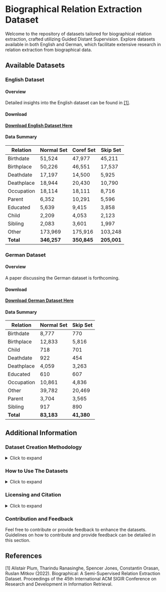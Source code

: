 # Biographical Relation Extraction Dataset

Welcome to the repository of datasets tailored for biographical relation extraction, crafted utilizing Guided Distant Supervision. Explore datasets available in both English and German, which facilitate extensive research in relation extraction from biographical data.

## Available Datasets

### English Dataset

#### Overview

Detailed insights into the English dataset can be found in [[1]](#1).

#### Download

**[Download English Dataset Here](https://drive.google.com/drive/folders/1Kq7BR0avcID_z6DQ_CabGLfaKsxmb4gc?usp=sharing)**

#### Data Summary

| Relation   | Normal Set  | Coref Set   | Skip Set    |
|------------|-------------|-------------|-------------|
| Birthdate  | 51,524      | 47,977      | 45,211      |
| Birthplace | 50,226      | 46,551      | 17,537      |
| Deathdate  | 17,197      | 14,500      | 5,925       |
| Deathplace | 18,944      | 20,430      | 10,790      |
| Occupation | 18,114      | 18,111      | 8,716       |
| Parent     | 6,352       | 10,291      | 5,596       |
| Educated   | 5,639       | 9,415       | 3,858       |
| Child      | 2,209       | 4,053       | 2,123       |
| Sibling    | 2,083       | 3,601       | 1,997       |
| Other      | 173,969     | 175,916     | 103,248     |
| **Total**  | **346,257** | **350,845** | **205,001** |

### German Dataset

#### Overview

A paper discussing the German dataset is forthcoming.

#### Download

**[Download German Dataset Here](https://drive.google.com/drive/folders/1OQkur0_WKGb6NDjFkuT4pNCPK8RbAZxh?usp=sharing)**

#### Data Summary

| Relation   | Normal Set | Skip Set   |
|------------|------------|------------|
| Birthdate  | 8,777      | 770        |
| Birthplace | 12,833     | 5,816      |
| Child      | 718        | 701        |
| Deathdate  | 922        | 454        |
| Deathplace | 4,059      | 3,263      |
| Educated   | 610        | 607        |
| Occupation | 10,861     | 4,836      |
| Other      | 39,782     | 20,469     |
| Parent     | 3,704      | 3,565      |
| Sibling    | 917        | 890        |
| **Total**  | **83,183** | **41,380** |

## Additional Information

### Dataset Creation Methodology

<details>
    <summary>Click to expand</summary>

    Details regarding the dataset creation process and Guided Distant Supervision methodology go here.

</details>

### How to Use The Datasets

<details>
    <summary>Click to expand</summary>

    Provide information on how researchers and developers can utilize and reference the datasets in their work.

</details>

### Licensing and Citation

<details>
    <summary>Click to expand</summary>

    Include licensing details and citation instructions here.

</details>

### Contribution and Feedback

Feel free to contribute or provide feedback to enhance the datasets. Guidelines on how to contribute and provide feedback can be detailed in this section.

## References

<a id="1">[1]</a> 
Alistair Plum, Tharindu Ranasinghe, Spencer Jones, Constantin Orasan, Ruslan Mitkov (2022). 
Biographical: A Semi-Supervised Relation Extraction Dataset.
Proceedings of the 45th International ACM SIGIR Conference on Research and Development in Information Retrieval.
